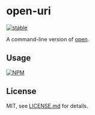 # open-uri

[![stable](http://badges.github.io/stability-badges/dist/stable.svg)](http://github.com/badges/stability-badges)

A command-line version of [open](https://www.npmjs.com/package/open).

## Usage

[![NPM](https://nodei.co/npm/open-uri.png)](https://www.npmjs.com/package/open-uri)

## License

MIT, see [LICENSE.md](http://github.com/Jam3/open-uri/blob/master/LICENSE.md) for details.

